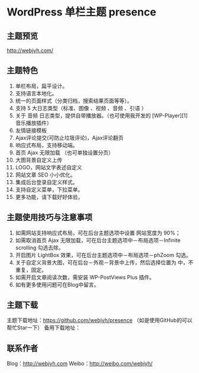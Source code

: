 # WordPress 单栏主题 presence 

## 主题预览
<http://webjyh.com/>

## 主题特色

1. 单栏布局，扁平设计。
2. 支持语言本地化。
3. 统一的页面样式（分类归档，搜索结果页面等等）。
4. 支持 5 大日志类型（标准、图像 、视频 、音频 、引语 ）
5. 关于 音频 日志类型，提供自带播放器。（也可使用我开发的 [WP-Player][1] 音乐播放插件）
6. 友情链接模板
7. Ajax评论提交(可防止垃圾评论)，Ajax评论翻页
8. 响应式布局，支持移动端。
9. 首页 Ajax 无限加载 （也可单独设置分页）
10. 大图背景自定义上传
11. LOGO，网站文字表述自定义
12. 网站文章 SEO 小小优化。
13. 集成后台登录自定义样式。
14. 支持自定义菜单，下拉菜单。
14. 更多功能，请下载好好体验，

## 主题使用技巧与注意事项

1. 如需网站支持响应式布局，可在后台主题选项中设置 网站宽度为 90%；
2. 如需取消首页 Ajax 无限加载，可在后台主题选项中－布局选项－Infinite scrolling 勾选去除。
3. 开启图片 LightBox 效果，可在后台主题选项中－布局选项－phZoom 勾选。
4. 关于自定义背景大图，可在后台－外观－背景中上传，然后选择位置为 中，不重复，固定。
5. 如需开启文章阅读次数，需安装 WP-PostViews Plus 插件。
6. 如有更多使用问题可在Blog中留言。

## 主题下载

主题下载地址：<https://github.com/webjyh/presence> （如是使用GitHub的可以帮忙Star一下）
备用下载地址：

## 联系作者
Blog：<http://webjyh.com> 
Weibo：<http://weibo.com/webjyh/>
